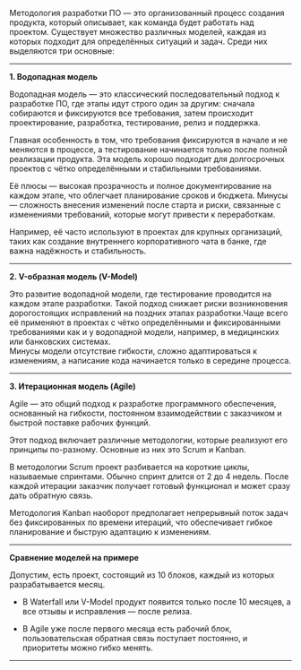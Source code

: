 Методология разработки ПО — это организованный процесс создания продукта, который описывает, как команда будет работать над проектом. Существует множество различных моделей, каждая из которых подходит для определённых ситуаций и задач. Среди них выделяются три основные:

---

**1. Водопадная модель**

Водопадная модель — это классический последовательный подход к разработке ПО, где этапы идут строго один за другим: сначала собираются и фиксируются все требования, затем происходит проектирование, разработка, тестирование, релиз и поддержка.

Главная особенность в том, что требования фиксируются в начале и не меняются в процессе, а тестирование начинается только после полной реализации продукта. Эта модель хорошо подходит для долгосрочных проектов с чётко определёнными и стабильными требованиями.

Её плюсы — высокая прозрачность и полное документирование на каждом этапе, что облегчает планирование сроков и бюджета. Минусы — сложность внесения изменений после старта и риски, связанные с изменениями требований, которые могут привести к переработкам.

Например, её часто используют в проектах для крупных организаций, таких как создание внутреннего корпоративного чата в банке, где важна надёжность и стабильность.

---

**2. V-образная модель (V-Model)**


Это развитие водопадной модели, где тестирование проводится на каждом этапе разработки. Такой подход снижает риски возникновения дорогостоящих исправлений на поздних этапах разработки.Чаще всего её применяют в проектах с чётко определёнными и фиксированными требованиями как и у водопадной модели, например, в медицинских или банковских системах.  
Минусы модели отсутствие гибкости, сложно адаптироваться к изменениям, а написание кода начинается только в середине процесса.

---

**3. Итерационная модель (Agile)**

Agile — это общий подход к разработке программного обеспечения, основанный на гибкости, постоянном взаимодействии с заказчиком и быстрой поставке рабочих функций.

Этот подход включает различные методологии, которые реализуют его принципы по-разному. Основные из них это Scrum и Kanban. 

В методологии Scrum проект разбивается на короткие циклы, называемые спринтами. Обычно спринт длится от 2 до 4 недель. После каждой итерации заказчик получает готовый функционал и может сразу дать обратную связь. 

Методология Kanban наоборот предполагает непрерывный поток задач без фиксированных по времени итераций, что обеспечивает гибкое планирование и быструю адаптацию к изменениям.

---


**Сравнение моделей на примере**

Допустим, есть проект, состоящий из 10 блоков, каждый из которых разрабатывается месяц.

- В Waterfall или V-Model продукт появится только после 10 месяцев, а все отзывы и исправления — после релиза.

- В Agile уже после первого месяца есть рабочий блок, пользовательская обратная связь поступает постоянно, и приоритеты можно гибко менять.

---
